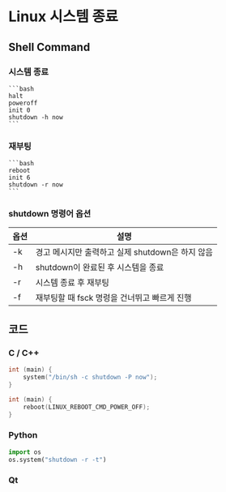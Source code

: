 # Linux 시스템 종료
## Shell Command
### 시스템 종료
    ```bash
    halt
    poweroff
    init 0
    shutdown -h now
    ```
### 재부팅
    ```bash
    reboot
    init 6
    shutdown -r now
    ```
### shutdown 명령어 옵션

옵션|설명
------|-------
-k| 경고 메시지만 출력하고 실제 shutdown은 하지 않음
-h| shutdown이 완료된 후 시스템을 종료
-r| 시스템 종료 후 재부팅
-f| 재부팅할 때 fsck 명령을 건너뛰고 빠르게 진행

## 코드 
### C / C++
```cpp
int (main) {
    system("/bin/sh -c shutdown -P now");
}
```
```cpp
int (main) {
    reboot(LINUX_REBOOT_CMD_POWER_OFF);
}
```
### Python
```python
import os
os.system("shutdown -r -t")
```
### Qt

